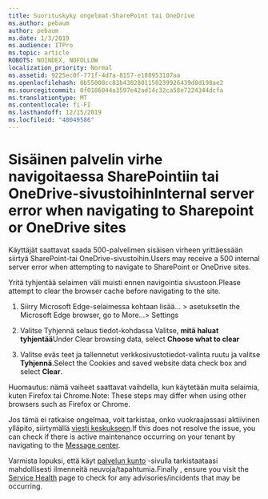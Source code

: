 ```yaml
---
title: Suorituskyky ongelmat-SharePoint tai OneDrive
ms.author: pebaum
author: pebaum
ms.date: 1/3/2019
ms.audience: ITPro
ms.topic: article
ROBOTS: NOINDEX, NOFOLLOW
localization_priority: Normal
ms.assetid: 9225ec0f-771f-4d7a-8157-e188953107aa
ms.openlocfilehash: 0b55008cc83b4302801150239926439d8d198ae2
ms.sourcegitcommit: 0f0186044a3597e42ad14c32ca58e7224344dcfa
ms.translationtype: MT
ms.contentlocale: fi-FI
ms.lasthandoff: 12/15/2019
ms.locfileid: "40049586"
---
```

# <a name="internal-server-error-when-navigating-to-sharepoint-or-onedrive-sites"></a><span data-ttu-id="d4057-102">Sisäinen palvelin virhe navigoitaessa SharePointiin tai OneDrive-sivustoihin</span><span class="sxs-lookup"><span data-stu-id="d4057-102">Internal server error when navigating to Sharepoint or OneDrive sites</span></span>

<span data-ttu-id="d4057-103">Käyttäjät saattavat saada 500-palvelimen sisäisen virheen yrittäessään siirtyä SharePoint-tai OneDrive-sivustoihin.</span><span class="sxs-lookup"><span data-stu-id="d4057-103">Users may receive a 500 internal server error when attempting to navigate to SharePoint or OneDrive sites.</span></span> 

<span data-ttu-id="d4057-104">Yritä tyhjentää selaimen väli muisti ennen navigointia sivustoon.</span><span class="sxs-lookup"><span data-stu-id="d4057-104">Please attempt to clear the browser cache before navigating to the site.</span></span>


1. <span data-ttu-id="d4057-105">Siirry Microsoft Edge-selaimessa kohtaan lisää... > asetukset</span><span class="sxs-lookup"><span data-stu-id="d4057-105">In the Microsoft Edge browser, go to More...> Settings</span></span>

2. <span data-ttu-id="d4057-106">Valitse Tyhjennä selaus tiedot-kohdassa Valitse, **mitä haluat tyhjentää**</span><span class="sxs-lookup"><span data-stu-id="d4057-106">Under Clear browsing data, select **Choose what to clear**</span></span>

3. <span data-ttu-id="d4057-107">Valitse eväs teet ja tallennetut verkkosivustotiedot-valinta ruutu ja valitse **Tyhjennä**.</span><span class="sxs-lookup"><span data-stu-id="d4057-107">Select the Cookies and saved website data check box and select **Clear**.</span></span>

<span data-ttu-id="d4057-108">Huomautus: nämä vaiheet saattavat vaihdella, kun käytetään muita selaimia, kuten Firefox tai Chrome.</span><span class="sxs-lookup"><span data-stu-id="d4057-108">Note: These steps may differ when using other browsers such as Firefox or Chrome.</span></span>

<span data-ttu-id="d4057-109">Jos tämä ei ratkaise ongelmaa, voit tarkistaa, onko vuokraajassasi aktiivinen ylläpito, siirtymällä [viesti keskukseen](https://portal.office.com/adminportal/home#/MessageCenter).</span><span class="sxs-lookup"><span data-stu-id="d4057-109">If this does not resolve the issue, you can check if there is active maintenance occurring on your tenant by navigating to the [Message center](https://portal.office.com/adminportal/home#/MessageCenter).</span></span>

<span data-ttu-id="d4057-110">Varmista lopuksi, että käyt [palvelun kunto](https://portal.office.com/adminportal/home#/servicehealth) -sivulla tarkistaataasi mahdollisesti ilmenneitä neuvoja/tapahtumia.</span><span class="sxs-lookup"><span data-stu-id="d4057-110">Finally , ensure you visit the [Service Health](https://portal.office.com/adminportal/home#/servicehealth) page to check for any advisories/incidents that may be occurring.</span></span>


